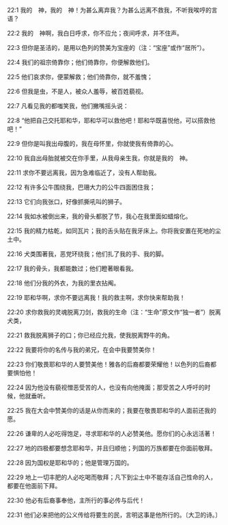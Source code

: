 <a id="1"></a>22:1  我的　神，我的　神！为甚么离弃我？为甚么远离不救我，不听我唉哼的言语？  

<a id="2"></a>22:2  我的　神啊，我白日呼求，你不应允；夜间呼求，并不住声。  

<a id="3"></a>22:3  但你是圣洁的，是用以色列的赞美为宝座的（注：“宝座”或作“居所”）。  

<a id="4"></a>22:4  我们的祖宗倚靠你；他们倚靠你，你便解救他们。  

<a id="5"></a>22:5  他们哀求你，便蒙解救；他们倚靠你，就不羞愧；  

<a id="6"></a>22:6  但我是虫，不是人，被众人羞辱，被百姓藐视。  

<a id="7"></a>22:7  凡看见我的都嗤笑我，他们撇嘴摇头说：  

<a id="8"></a>22:8  “他把自己交托耶和华，耶和华可以救他吧！耶和华既喜悦他，可以搭救他吧！”  

<a id="9"></a>22:9  但你是叫我出母腹的，我在母怀里，你就使我有倚靠的心。  

<a id="10"></a>22:10  我自出母胎就被交在你手里，从我母亲生我，你就是我的　神。  

<a id="11"></a>22:11  求你不要远离我，因为急难临近了，没有人帮助我。  

<a id="12"></a>22:12  有许多公牛围绕我，巴珊大力的公牛四面困住我；  

<a id="13"></a>22:13  它们向我张口，好像抓撕吼叫的狮子。  

<a id="14"></a>22:14  我如水被倒出来，我的骨头都脱了节，我心在我里面如蜡熔化。  

<a id="15"></a>22:15  我的精力枯乾，如同瓦片；我的舌头贴在我牙床上。你将我安置在死地的尘土中。  

<a id="16"></a>22:16  犬类围著我，恶党环绕我；他们扎了我的手、我的脚。  

<a id="17"></a>22:17  我的骨头，我都能数过；他们瞪著眼看我。  

<a id="18"></a>22:18  他们分我的外衣，为我的里衣拈阄。  

<a id="19"></a>22:19  耶和华啊，求你不要远离我！我的救主啊，求你快来帮助我！  

<a id="20"></a>22:20  求你救我的灵魂脱离刀剑，救我的生命（注：“生命”原文作“独一者”）脱离犬类，  

<a id="21"></a>22:21  救我脱离狮子的口；你已经应允我，使我脱离野牛的角。  

<a id="22"></a>22:22  我要将你的名传与我的弟兄，在会中我要赞美你！  

<a id="23"></a>22:23  你们敬畏耶和华的人要赞美他！雅各的后裔都要荣耀他！以色列的后裔都要惧怕他！  

<a id="24"></a>22:24  因为他没有藐视憎恶受苦的人，也没有向他掩面；那受苦之人呼吁的时候，他就垂听。  

<a id="25"></a>22:25  我在大会中赞美你的话是从你而来的；我要在敬畏耶和华的人面前还我的愿。  

<a id="26"></a>22:26  谦卑的人必吃得饱足，寻求耶和华的人必赞美他。愿你们的心永远活著！  

<a id="27"></a>22:27  地的四极都要想念耶和华，并且归顺他；列国的万族都要在你面前敬拜。  

<a id="28"></a>22:28  因为国权是耶和华的；他是管理万国的。  

<a id="29"></a>22:29  地上一切丰肥的人必吃喝而敬拜；凡下到尘土中不能存活自己性命的人，都要在他面前下拜。  

<a id="30"></a>22:30  他必有后裔事奉他，主所行的事必传与后代！  

<a id="31"></a>22:31  他们必来把他的公义传给将要生的民，言明这事是他所行的。〔大卫的诗。〕  
